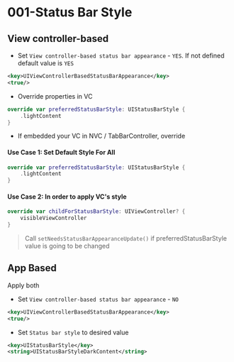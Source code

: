 # 001-Status Bar Style

## View controller-based

- Set `View controller-based status bar appearance` - `YES`. If not defined default value is `YES`
```xml
<key>UIViewControllerBasedStatusBarAppearance</key>
<true/>
```

- Override properties in VC
```swift
override var preferredStatusBarStyle: UIStatusBarStyle {
    .lightContent
}
```

- If embedded your VC in NVC / TabBarController, override

#### Use Case 1: Set Default Style For All
```swift
override var preferredStatusBarStyle: UIStatusBarStyle {
    .lightContent
}
```

#### Use Case 2: In order to apply VC's style
```swift
override var childForStatusBarStyle: UIViewController? {
    visibleViewController
}
```

> Call `setNeedsStatusBarAppearanceUpdate()` if preferredStatusBarStyle value is going to be changed

## App Based

Apply both

- Set `View controller-based status bar appearance` - `NO`
```xml
<key>UIViewControllerBasedStatusBarAppearance</key>
<true/>
```

- Set `Status bar style` to desired value
```xml
<key>UIStatusBarStyle</key>
<string>UIStatusBarStyleDarkContent</string>
```

